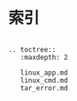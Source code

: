 # 索引

```eval_rst

.. toctree::
   :maxdepth: 2

   linux_app.md
   linux_cmd.md
   tar_error.md
   
```